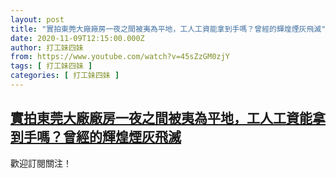 ```yaml
---
layout: post
title: "實拍東莞大廠廠房一夜之間被夷為平地，工人工資能拿到手嗎？曾經的輝煌煙灰飛滅"
date: 2020-11-09T12:15:00.000Z
author: 打工妹四妹
from: https://www.youtube.com/watch?v=45sZzGM0zjY
tags: [ 打工妹四妹 ]
categories: [ 打工妹四妹 ]
---
```

<!--1604924100000-->
[實拍東莞大廠廠房一夜之間被夷為平地，工人工資能拿到手嗎？曾經的輝煌煙灰飛滅](https://www.youtube.com/watch?v=45sZzGM0zjY)
------

<div>
歡迎訂閱關注！
</div>
